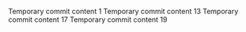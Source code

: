 Temporary commit content 1
Temporary commit content 13
Temporary commit content 17
Temporary commit content 19
